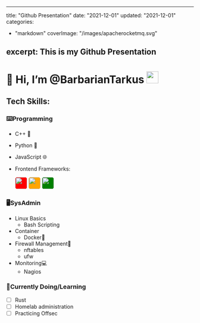 
---
title: "Github Presentation"
date: "2021-12-01"
updated: "2021-12-01"
categories: 
  - "markdown"
coverImage: "/images/apacherocketmq.svg"

excerpt: This is my Github Presentation
---


# 👋 Hi, I’m @BarbarianTarkus  <img src="https://img1.picmix.com/output/stamp/normal/1/6/2/4/2304261_9a959.png" width="32" height="32" />

## Tech Skills:

### ⌨️Programming
  * C++ 🚀
  * Python 🐍
  * JavaScript 🌐
  
  * Frontend Frameworks:
    <div>
      <img style="background-color:red; border-radius: 20%;" src="https://cdn.jsdelivr.net/npm/simple-icons@v6.1.0/icons/angularjs.svg" width="32" height="32">
      <img style="background-color:orange; border-radius: 20%;"src="https://cdn.jsdelivr.net/npm/simple-icons@v6.1.0/icons/svelte.svg" width="32" height="32">
      <img style="background-color:green; border-radius: 20%;" src="https://cdn.jsdelivr.net/npm/simple-icons@6.1.0/icons/django.svg" width="32" height="32">
    </div>

### 🖥️SysAdmin
  * Linux Basics
    * Bash Scripting
  * Container
    * Docker🐋
  * Firewall Management🧱
    * nftables
    * ufw
  * Monitoring💻
    * Nagios

### 📖Currently Doing/Learning
- [ ] Rust
- [ ] Homelab administration
- [ ] Practicing Offsec

